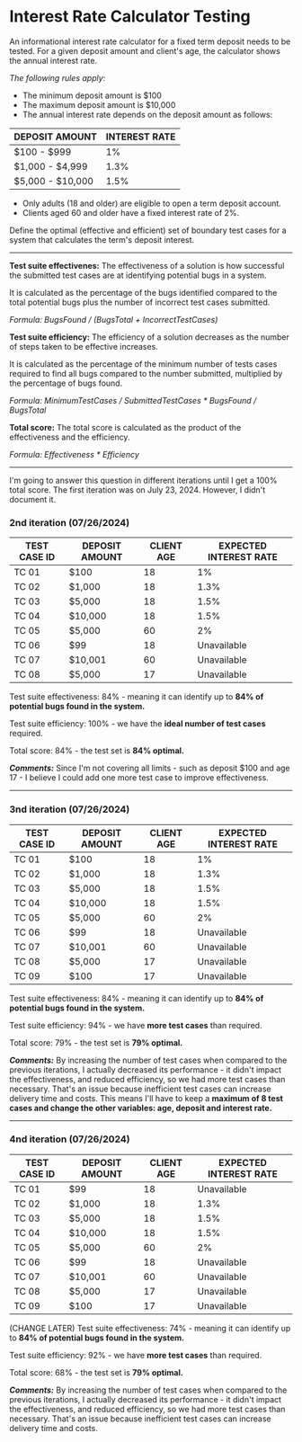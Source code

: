 # Interest Rate Calculator Testing

An informational interest rate calculator for a fixed term deposit needs to be tested. For a given deposit amount and client's age, the calculator shows the annual interest rate.

_The following rules apply:_

- The minimum deposit amount is $100
- The maximum deposit amount is $10,000
- The annual interest rate depends on the deposit amount as follows:

| DEPOSIT AMOUNT | INTEREST RATE |
|-------|-----------|
| $100 - $999 | 1% |
| $1,000 - $4,999 | 1.3% | 
| $5,000 - $10,000 | 1.5% |

- Only adults (18 and older) are eligible to open a term deposit account.
- Clients aged 60 and older have a fixed interest rate of 2%.

Define the optimal (effective and efficient) set of boundary test cases for a system that calculates the term's deposit interest.

------------

**Test suite effectivenes:** The effectiveness of a solution is how successful the submitted test cases are at identifying potential bugs in a system.

It is calculated as the percentage of the bugs identified compared to the total potential bugs plus the number of incorrect test cases submitted.

_Formula: BugsFound / (BugsTotal + IncorrectTestCases)_

**Test suite efficiency:** The efficiency of a solution decreases as the number of steps taken to be effective increases.

It is calculated as the percentage of the minimum number of tests cases required to find all bugs compared to the number submitted, multiplied by the percentage of bugs found.

_Formula: MinimumTestCases / SubmittedTestCases * BugsFound / BugsTotal_

**Total score:** The total score is calculated as the product of the effectiveness and the efficiency.

_Formula: Effectiveness * Efficiency_

----------------

I'm going to answer this question in different iterations until I get a 100% total score. The first iteration was on July 23, 2024. However, I didn't document it.

### 2nd iteration (07/26/2024)

| TEST CASE ID | DEPOSIT AMOUNT | CLIENT AGE | EXPECTED INTEREST RATE | 
|--------|-----------|--------|-------|
| TC 01 | $100 | 18 | 1% |
| TC 02 | $1,000 | 18 | 1.3% | 
| TC 03 | $5,000 | 18 | 1.5% |
| TC 04 | $10,000 | 18 | 1.5% |
| TC 05 | $5,000 | 60 | 2% |
| TC 06 | $99 | 18 | Unavailable |
| TC 07 | $10,001 | 60 | Unavailable | 
| TC 08 | $5,000 | 17 | Unavailable | 

Test suite effectiveness: 84% - meaning it can identify up to **84% of potential bugs found in the system.**

Test suite efficiency: 100% - we have the **ideal number of test cases** required.

Total score: 84% - the test set is **84% optimal.**

**_Comments:_** Since I'm not covering all limits - such as deposit $100 and age 17 - I believe I could add one more test case to improve effectiveness.

-------------

### 3nd iteration (07/26/2024)

| TEST CASE ID | DEPOSIT AMOUNT | CLIENT AGE | EXPECTED INTEREST RATE | 
|--------|-----------|--------|-------|
| TC 01 | $100 | 18 | 1% |
| TC 02 | $1,000 | 18 | 1.3% | 
| TC 03 | $5,000 | 18 | 1.5% |
| TC 04 | $10,000 | 18 | 1.5% |
| TC 05 | $5,000 | 60 | 2% |
| TC 06 | $99 | 18 | Unavailable |
| TC 07 | $10,001 | 60 | Unavailable | 
| TC 08 | $5,000 | 17 | Unavailable | 
| TC 09 | $100 | 17 | Unavailable |

Test suite effectiveness: 84% - meaning it can identify up to **84% of potential bugs found in the system.**

Test suite efficiency: 94% - we have **more test cases** than required.

Total score: 79% - the test set is **79% optimal.**

**_Comments:_** By increasing the number of test cases when compared to the previous iterations, I actually decreased its performance - it didn't impact the effectiveness, and reduced efficiency, so we had more test cases than necessary. That's an issue because inefficient test cases can increase delivery time and costs. This means I'll have to keep a **maximum of 8 test cases and change the other variables: age, deposit and interest rate.**

----------

### 4nd iteration (07/26/2024)

| TEST CASE ID | DEPOSIT AMOUNT | CLIENT AGE | EXPECTED INTEREST RATE | 
|--------|-----------|--------|-------|
| TC 01 | $99 | 18 | Unavailable |
| TC 02 | $1,000 | 18 | 1.3% | 
| TC 03 | $5,000 | 18 | 1.5% |
| TC 04 | $10,000 | 18 | 1.5% |
| TC 05 | $5,000 | 60 | 2% |
| TC 06 | $99 | 18 | Unavailable |
| TC 07 | $10,001 | 60 | Unavailable | 
| TC 08 | $5,000 | 17 | Unavailable | 
| TC 09 | $100 | 17 | Unavailable |

(CHANGE LATER)
Test suite effectiveness: 74% - meaning it can identify up to **84% of potential bugs found in the system.**

Test suite efficiency: 92% - we have **more test cases** than required.

Total score: 68% - the test set is **79% optimal.**

**_Comments:_** By increasing the number of test cases when compared to the previous iterations, I actually decreased its performance - it didn't impact the effectiveness, and reduced efficiency, so we had more test cases than necessary. That's an issue because inefficient test cases can increase delivery time and costs.

